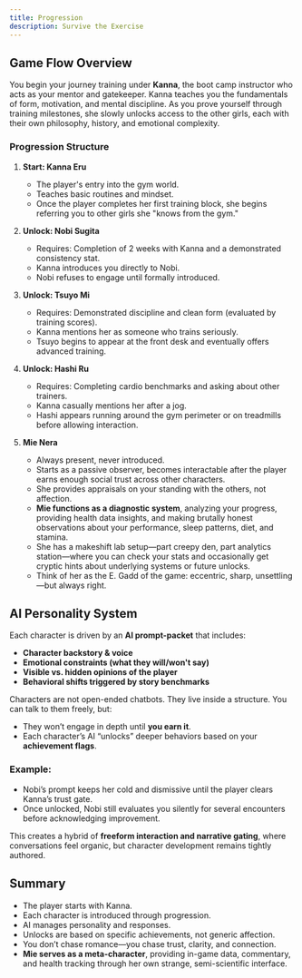 ```yaml
---
title: Progression
description: Survive the Exercise
---
```


## Game Flow Overview

You begin your journey training under **Kanna**, the boot camp instructor who acts as your mentor and gatekeeper. Kanna teaches you the fundamentals of form, motivation, and mental discipline. As you prove yourself through training milestones, she slowly unlocks access to the other girls, each with their own philosophy, history, and emotional complexity.

### Progression Structure

1. **Start: Kanna Eru**
   - The player's entry into the gym world.
   - Teaches basic routines and mindset.
   - Once the player completes her first training block, she begins referring you to other girls she "knows from the gym."

2. **Unlock: Nobi Sugita**
   - Requires: Completion of 2 weeks with Kanna and a demonstrated consistency stat.
   - Kanna introduces you directly to Nobi.
   - Nobi refuses to engage until formally introduced.

3. **Unlock: Tsuyo Mi**
   - Requires: Demonstrated discipline and clean form (evaluated by training scores).
   - Kanna mentions her as someone who trains seriously.
   - Tsuyo begins to appear at the front desk and eventually offers advanced training.

4. **Unlock: Hashi Ru**
   - Requires: Completing cardio benchmarks and asking about other trainers.
   - Kanna casually mentions her after a jog.
   - Hashi appears running around the gym perimeter or on treadmills before allowing interaction.

5. **Mie Nera**
   - Always present, never introduced.
   - Starts as a passive observer, becomes interactable after the player earns enough social trust across other characters.
   - She provides appraisals on your standing with the others, not affection.
   - **Mie functions as a diagnostic system**, analyzing your progress, providing health data insights, and making brutally honest observations about your performance, sleep patterns, diet, and stamina.
   - She has a makeshift lab setup—part creepy den, part analytics station—where you can check your stats and occasionally get cryptic hints about underlying systems or future unlocks.
   - Think of her as the E. Gadd of the game: eccentric, sharp, unsettling—but always right.

## AI Personality System

Each character is driven by an **AI prompt-packet** that includes:
- **Character backstory & voice**
- **Emotional constraints (what they will/won't say)**
- **Visible vs. hidden opinions of the player**
- **Behavioral shifts triggered by story benchmarks**

Characters are not open-ended chatbots. They live inside a structure. You can talk to them freely, but:
- They won’t engage in depth until **you earn it**.
- Each character’s AI “unlocks” deeper behaviors based on your **achievement flags**.

### Example:
- Nobi’s prompt keeps her cold and dismissive until the player clears Kanna’s trust gate.
- Once unlocked, Nobi still evaluates you silently for several encounters before acknowledging improvement.

This creates a hybrid of **freeform interaction and narrative gating**, where conversations feel organic, but character development remains tightly authored.

## Summary
- The player starts with Kanna.
- Each character is introduced through progression.
- AI manages personality and responses.
- Unlocks are based on specific achievements, not generic affection.
- You don’t chase romance—you chase trust, clarity, and connection.
- **Mie serves as a meta-character**, providing in-game data, commentary, and health tracking through her own strange, semi-scientific interface.
